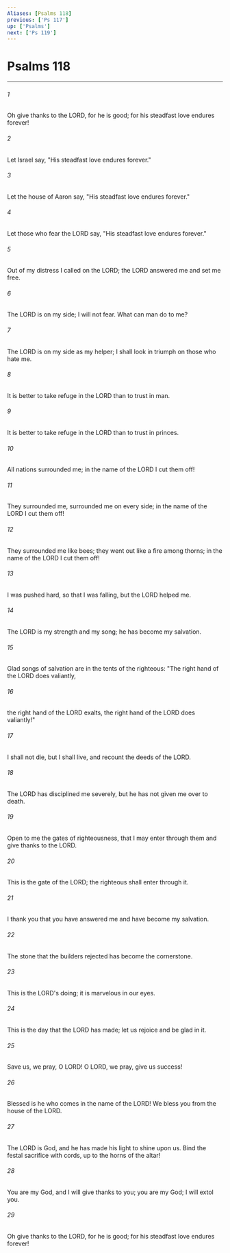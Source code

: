 ```yaml
---
Aliases: [Psalms 118]
previous: ['Ps 117']
up: ['Psalms']
next: ['Ps 119']
---
```

# Psalms 118

***

 

###### 1 
Oh give thanks to the LORD, for he is good; 
 for his steadfast love endures forever!
 
 

###### 2 
Let Israel say, 
 "His steadfast love endures forever." 
 
 

###### 3 
Let the house of Aaron say, 
 "His steadfast love endures forever." 
 
 

###### 4 
Let those who fear the LORD say, 
 "His steadfast love endures forever."
 
 

###### 5 
Out of my distress I called on the LORD; 
 the LORD answered me and set me free. 
 
 

###### 6 
The LORD is on my side; I will not fear. 
 What can man do to me? 
 
 

###### 7 
The LORD is on my side as my helper; 
 I shall look in triumph on those who hate me.
 
 

###### 8 
It is better to take refuge in the LORD 
 than to trust in man. 
 
 

###### 9 
It is better to take refuge in the LORD 
 than to trust in princes.
 
 

###### 10 
All nations surrounded me; 
 in the name of the LORD I cut them off! 
 
 

###### 11 
They surrounded me, surrounded me on every side; 
 in the name of the LORD I cut them off! 
 
 

###### 12 
They surrounded me like bees; 
 they went out like a fire among thorns; 
 in the name of the LORD I cut them off! 
 
 

###### 13 
I was pushed hard, so that I was falling, 
 but the LORD helped me.
 
 

###### 14 
The LORD is my strength and my song; 
 he has become my salvation. 
 
 

###### 15 
Glad songs of salvation 
 are in the tents of the righteous: 
 "The right hand of the LORD does valiantly, 
 
 

###### 16 
the right hand of the LORD exalts, 
 the right hand of the LORD does valiantly!"
 
 

###### 17 
I shall not die, but I shall live, 
 and recount the deeds of the LORD. 
 
 

###### 18 
The LORD has disciplined me severely, 
 but he has not given me over to death.
 
 

###### 19 
Open to me the gates of righteousness, 
 that I may enter through them 
 and give thanks to the LORD. 
 
 

###### 20 
This is the gate of the LORD; 
 the righteous shall enter through it. 
 
 

###### 21 
I thank you that you have answered me 
 and have become my salvation. 
 
 

###### 22 
The stone that the builders rejected 
 has become the cornerstone. 
 
 

###### 23 
This is the LORD's doing; 
 it is marvelous in our eyes. 
 
 

###### 24 
This is the day that the LORD has made; 
 let us rejoice and be glad in it.
 
 

###### 25 
Save us, we pray, O LORD! 
 O LORD, we pray, give us success!
 
 

###### 26 
Blessed is he who comes in the name of the LORD! 
 We bless you from the house of the LORD. 
 
 

###### 27 
The LORD is God, 
 and he has made his light to shine upon us. 
 Bind the festal sacrifice with cords, 
 up to the horns of the altar!
 
 

###### 28 
You are my God, and I will give thanks to you; 
 you are my God; I will extol you. 
 
 

###### 29 
Oh give thanks to the LORD, for he is good; 
 for his steadfast love endures forever!
 
